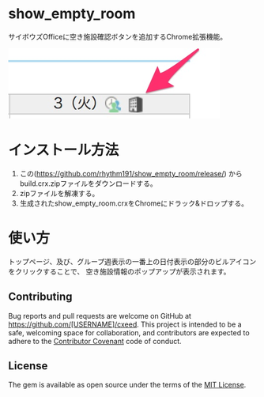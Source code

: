 # show_empty_room
サイボウズOfficeに空き施設確認ボタンを追加するChrome拡張機能。

![スクリーンショット](https://github.com/rhythm191/show_empty_room/raw/master/screenshot.jpg)

# インストール方法

1. この(https://github.com/rhythm191/show_empty_room/release/) からbuild.crx.zipファイルをダウンロードする。
2. zipファイルを解凍する。
3. 生成されたshow_empty_room.crxをChromeにドラック&ドロップする。

# 使い方

トップページ、及び、グループ週表示の一番上の日付表示の部分のビルアイコンをクリックすることで、
空き施設情報のポップアップが表示されます。


## Contributing

Bug reports and pull requests are welcome on GitHub at https://github.com/[USERNAME]/cxeed. This project is intended to be a safe, welcoming space for collaboration, and contributors are expected to adhere to the [Contributor Covenant](http://contributor-covenant.org) code of conduct.

## License

The gem is available as open source under the terms of the [MIT License](http://opensource.org/licenses/MIT).
